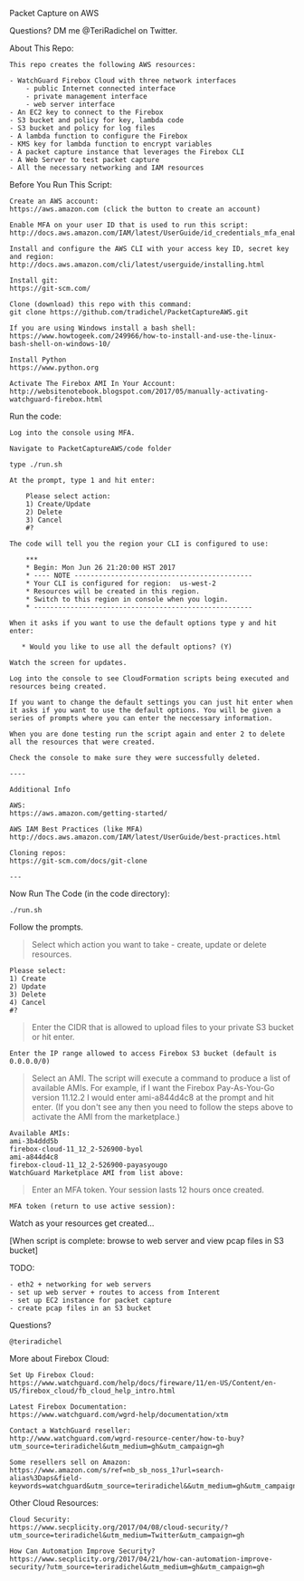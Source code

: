 Packet Capture on AWS

Questions? DM me @TeriRadichel on Twitter.

About This Repo:

    This repo creates the following AWS resources:
  
    - WatchGuard Firebox Cloud with three network interfaces
        - public Internet connected interface
        - private management interface
        - web server interface
    - An EC2 key to connect to the Firebox
    - S3 bucket and policy for key, lambda code
    - S3 bucket and policy for log files
    - A lambda function to configure the Firebox
    - KMS key for lambda function to encrypt variables
    - A packet capture instance that leverages the Firebox CLI
    - A Web Server to test packet capture
    - All the necessary networking and IAM resources

Before You Run This Script:

    Create an AWS account:
    https://aws.amazon.com (click the button to create an account)

    Enable MFA on your user ID that is used to run this script:
    http://docs.aws.amazon.com/IAM/latest/UserGuide/id_credentials_mfa_enable_virtual.html

    Install and configure the AWS CLI with your access key ID, secret key and region: 
    http://docs.aws.amazon.com/cli/latest/userguide/installing.html

    Install git:
    https://git-scm.com/

    Clone (download) this repo with this command: 
    git clone https://github.com/tradichel/PacketCaptureAWS.git

    If you are using Windows install a bash shell:
    https://www.howtogeek.com/249966/how-to-install-and-use-the-linux-bash-shell-on-windows-10/

    Install Python
    https://www.python.org

    Activate The Firebox AMI In Your Account:
    http://websitenotebook.blogspot.com/2017/05/manually-activating-watchguard-firebox.html


Run the code:

    Log into the console using MFA.

    Navigate to PacketCaptureAWS/code folder

    type ./run.sh

    At the prompt, type 1 and hit enter:

        Please select action:
        1) Create/Update
        2) Delete
        3) Cancel
        #? 

    The code will tell you the region your CLI is configured to use:

        ***
        * Begin: Mon Jun 26 21:20:00 HST 2017
        * ---- NOTE --------------------------------------------
        * Your CLI is configured for region:  us-west-2
        * Resources will be created in this region.
        * Switch to this region in console when you login.
        * ------------------------------------------------------

    When it asks if you want to use the default options type y and hit enter:

       * Would you like to use all the default options? (Y)
    
    Watch the screen for updates.

    Log into the console to see CloudFormation scripts being executed and resources being created.

    If you want to change the default settings you can just hit enter when it asks if you want to use the default options. You will be given a series of prompts where you can enter the neccessary information.

    When you are done testing run the script again and enter 2 to delete all the resources that were created.

    Check the console to make sure they were successfully deleted.
    
    ----

    Additional Info

    AWS:
    https://aws.amazon.com/getting-started/

    AWS IAM Best Practices (like MFA)
    http://docs.aws.amazon.com/IAM/latest/UserGuide/best-practices.html

    Cloning repos:
    https://git-scm.com/docs/git-clone

    ---

Now Run The Code (in the code directory):

    ./run.sh 

Follow the prompts.

> Select which action you want to take - create, update or delete resources. 

    Please select:
    1) Create
    2) Update
    3) Delete
    4) Cancel
    #? 

> Enter the CIDR that is allowed to upload files to your private S3 bucket or hit enter. 

    Enter the IP range allowed to access Firebox S3 bucket (default is 0.0.0.0/0)

> Select an AMI. The script will execute a command to produce a list of available AMIs. For example, if I want the Firebox Pay-As-You-Go version 11.12.2 I would enter ami-a844d4c8 at the prompt and hit enter. (If you don't see any then you need to follow the steps above to activate the AMI from the marketplace.)

    Available AMIs:
    ami-3b4ddd5b 
    firebox-cloud-11_12_2-526900-byol
    ami-a844d4c8 
    firebox-cloud-11_12_2-526900-payasyougo
    WatchGuard Marketplace AMI from list above:

> Enter an MFA token. Your session lasts 12 hours once created.

    MFA token (return to use active session):
    
Watch as your resources get created...

[When script is complete: browse to web server and view pcap files in S3 bucket]

TODO:

    - eth2 + networking for web servers
    - set up web server + routes to access from Interent
    - set up EC2 instance for packet capture
    - create pcap files in an S3 bucket

Questions?

    @teriradichel

More about Firebox Cloud:

    Set Up Firebox Cloud:
    https://www.watchguard.com/help/docs/fireware/11/en-US/Content/en-US/firebox_cloud/fb_cloud_help_intro.html

    Latest Firebox Documentation:
    https://www.watchguard.com/wgrd-help/documentation/xtm
    
    Contact a WatchGuard reseller:
    http://www.watchguard.com/wgrd-resource-center/how-to-buy?utm_source=teriradichel&utm_medium=gh&utm_campaign=gh

    Some resellers sell on Amazon:
    https://www.amazon.com/s/ref=nb_sb_noss_1?url=search-alias%3Daps&field-keywords=watchguard&utm_source=teriradichel&&utm_medium=gh&utm_campaign=gh

Other Cloud Resources:

    Cloud Security:
    https://www.secplicity.org/2017/04/08/cloud-security/?utm_source=teriradichel&utm_medium=Twitter&utm_campaign=gh

    How Can Automation Improve Security?
    https://www.secplicity.org/2017/04/21/how-can-automation-improve-security/?utm_source=teriradichel&utm_medium=gh&utm_campaign=gh

